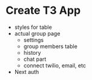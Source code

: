 # Create T3 App

- styles for table
- actual group page
  - settings
  - group members table
  - history
  - chat part
  - connect twilio, email, etc
- Next auth
